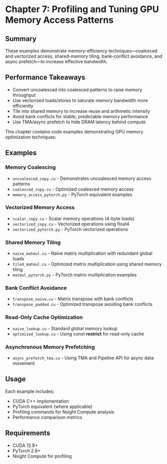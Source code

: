 # Chapter 7: Profiling and Tuning GPU Memory Access Patterns

## Summary
These examples demonstrate memory-efficiency techniques—coalesced and vectorized access, shared-memory tiling, bank-conflict avoidance, and async prefetch—to increase effective bandwidth.

## Performance Takeaways
- Convert uncoalesced into coalesced patterns to raise memory throughput
- Use vectorized loads/stores to saturate memory bandwidth more efficiently
- Tile into shared memory to increase reuse and arithmetic intensity
- Avoid bank conflicts for stable, predictable memory performance
- Use TMA/async prefetch to hide DRAM latency behind compute

This chapter contains code examples demonstrating GPU memory optimization techniques:

## Examples

### Memory Coalescing
- `uncoalesced_copy.cu` - Demonstrates uncoalesced memory access patterns
- `coalesced_copy.cu` - Optimized coalesced memory access
- `memory_access_pytorch.py` - PyTorch equivalent examples

### Vectorized Memory Access  
- `scalar_copy.cu` - Scalar memory operations (4-byte loads)
- `vectorized_copy.cu` - Vectorized operations using float4
- `vectorized_pytorch.py` - PyTorch vectorized operations

### Shared Memory Tiling
- `naive_matmul.cu` - Naive matrix multiplication with redundant global loads
- `tiled_matmul.cu` - Optimized matrix multiplication using shared memory tiling
- `matmul_pytorch.py` - PyTorch matrix multiplication examples

### Bank Conflict Avoidance
- `transpose_naive.cu` - Matrix transpose with bank conflicts
- `transpose_padded.cu` - Optimized transpose avoiding bank conflicts

### Read-Only Cache Optimization
- `naive_lookup.cu` - Standard global memory lookup
- `optimized_lookup.cu` - Using const __restrict__ for read-only cache

### Asynchronous Memory Prefetching
- `async_prefetch_tma.cu` - Using TMA and Pipeline API for async data movement

## Usage

Each example includes:
- CUDA C++ implementation
- PyTorch equivalent (where applicable) 
- Profiling commands for Nsight Compute analysis
- Performance comparison metrics

## Requirements

- CUDA 12.8+
- PyTorch 2.8+
- Nsight Compute for profiling
